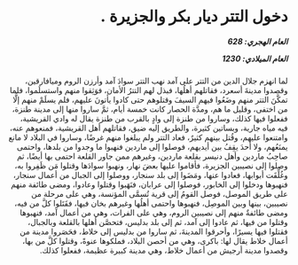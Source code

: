 <h1 dir="rtl">دخول التتر ديار بكر والجزيرة .</h1>

<h5 dir="rtl">العام الهجري:  628

العام الميلادي: 1230

</h5>

<p dir="rtl">لما انهزم جلال الدين من التتر على آمد نهب التتر سوادَ آمد وأرزن الروم وميافارقين، وقصدوا مدينةَ أسعرد، فقاتلهم أهلُها، فبذل لهم التترُ الأمان، فوَثِقوا منهم واستسلَموا، فلما تمكَّنَ التتر منهم وضَعُوا فيهم السيفَ وقتلوهم حتى كادوا يأتونَ عليهم، فلم يسلَمْ منهم إلَّا من اختفى، وقليل ما هم، ومدَّة الحصار كانت خمسة أيام، ثمَّ ساروا منها إلى مدينة طنزة، ففعلوا فيها كذلك، وساروا من طنزة إلى وادٍ بالقرب من طنزة يقال له وادي القريشية، فيه مياه جارية، وبساتين كثيرة، والطريق إليه ضيق، فقاتلهم أهل القريشية، فمنعوهم عنه، وامتنعوا عليهم، وقُتل بينهم كثيرٌ، فعاد التتر ولم يبلغوا منهم غرضًا، وساروا في البلاد لا مانع يمنَعُهم، ولا أحدَ يقِفُ بين أيديهم، فوصلوا إلى ماردين فنهبوا ما وجدوا من بلدها، واحتمى صاحِبُ ماردين وأهل دنيسر بقلعة ماردين، وغيرهم ممن جاور القلعة احتمى بها أيضًا، ثم وصلوا إلى نصيبين الجزيرة، فأقاموا عليها بعضَ نهار، ونهبوا سوادَها وقتلوا مَن ظَفِروا به، وغُلِّقَت أبوابها، فعادوا عنها، ومَضَوا إلى بلد سنجار، ووصلوا إلى الجبال من أعمال سنجار، فنهبوها ودخلوا إلى الخابور، فوصلوا إلى عرابان، فنَهَبوا وقتلوا وعادوا، ومضى طائفة منهم على طريق الموصل، فوصل القومُ إلى قرية تُسمَّى المؤنسة، وهي على مرحلة من نصيبين، بينها وبين الموصِل، فنهبوها واحتمى أهلُها وغيرهم بخان فيها، فقَتَلوا كلَّ من فيه، ومضى طائفةٌ منهم إلى نصيبين الروم، وهي على الفرات، وهي من أعمال آمد، فنهبوها وقتلوا من فيها، ثم عادوا إلى آمد، ثم إلى بلد بدليس، فتحصَّن أهلها بالقلعة وبالجبال، فقتلوا فيها يسيرًا، وأحرقوا المدينةَ، ثم ساروا من بدليس إلى خلاط، فحَصَروا مدينة من أعمال خلاط يقال لها: باكرى، وهي من أحصن البلاد، فملكوها عنوةً، وقتلوا كلَّ من بها، وقصدوا مدينة أرجيش من أعمال خلاط، وهي مدينة كبيرة عظيمة، ففعلوا كذلك.</p></br>
